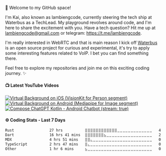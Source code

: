 🚀 Welcome to my GitHub space!

I'm Kai, also known as lambiengcode, currently steering the tech ship at Waterbus as a TechLead. My playground revolves around code, and I'm here to share the excitement with you. Have a tech question? Hit me up at lambiengcode@gmail.com or telegram: https://t.me/lambiengcode.

I'm really interested in WebRTC and that is main reason I kick off [Waterbus](https://github.com/lambiengcode/waterbus) is an open source project for curious and experimental, it's try to apply some interesting features related to VoIP. I bet you can find something there.

Feel free to explore my repositories and join me on this exciting coding journey. ✨

<!--
<h4>👉 Languages and Tools</h3>

[![My Skills](https://skillicons.dev/icons?i=flutter,dart,kotlin,androidstudio,swift,nodejs,aws,firebase,linux,nginx,mongodb,github&perline=15&theme=dark)](https://skillicons.dev#gh-dark-mode-only)
[![My Skills](https://skillicons.dev/icons?i=flutter,dart,kotlin,androidstudio,swift,nodejs,aws,firebase,linux,nginx,mongodb,github&perline=15&theme=light)](https://skillicons.dev#gh-light-mode-only)
-->

<h4>📺 Latest YouTube Videos</h3>

<!-- BEGIN YOUTUBE-CARDS -->
<p><a href="https://youtube.com/shorts/Ms4avix05uY"><img src="https://ytcards.demolab.com/?id=Ms4avix05uY&amp;title=Virtual%20Background%20on%20iOS%20%28VisionKit%20for%20Person%20segment%29&amp;lang=en&amp;timestamp=1709774408&amp;background_color=%230d1117&amp;title_color=%23ffffff&amp;stats_color=%23dedede&amp;max_title_lines=2&amp;width=250&amp;border_radius=10&amp;duration=21" alt="Virtual Background on iOS (VisionKit for Person segment)" title="Virtual Background on iOS (VisionKit for Person segment"></a>
<a href="https://youtube.com/shorts/PDIDbVoHT5o"><img src="https://ytcards.demolab.com/?id=PDIDbVoHT5o&amp;title=Virtual%20Background%20on%20Android%20%28Mediapipe%20for%20Image%20segment%29&amp;lang=en&amp;timestamp=1709774408&amp;background_color=%230d1117&amp;title_color=%23ffffff&amp;stats_color=%23dedede&amp;max_title_lines=2&amp;width=250&amp;border_radius=10&amp;duration=27" alt="Virtual Background on Android (Mediapipe for Image segment)" title="Virtual Background on Android (Mediapipe for Image segment"></a>
<a href="https://youtube.com/shorts/esLh-n3Ao5U"><img src="https://ytcards.demolab.com/?id=esLh-n3Ao5U&amp;title=Compose+ChatGPT+Kotlin+-+Android+Chatbot&amp;lang=en&amp;timestamp=1686065878&amp;background_color=%230d1117&amp;title_color=%23ffffff&amp;stats_color=%23dedede&amp;max_title_lines=2&amp;width=250&amp;border_radius=10&amp;duration=43" alt="Compose ChatGPT Kotlin - Android Chatbot (stream: true)" title="Compose ChatGPT Kotlin - Android Chatbot"></a></p>  
<!-- END YOUTUBE-CARDS -->

<h4>⚙️ Coding Stats - Last 7 Days</h3>
<!--START_SECTION:waka-->

```txt
Rust                27 hrs          ⣿⣿⣿⣿⣿⣿⣿⣿⣿⣿⣿⣿⣀⣀⣀⣀⣀⣀⣀⣀⣀⣀⣀⣀⣀   48.21 %
Dart                16 hrs 41 mins  ⣿⣿⣿⣿⣿⣿⣿⣦⣀⣀⣀⣀⣀⣀⣀⣀⣀⣀⣀⣀⣀⣀⣀⣀⣀   29.79 %
MDX                 4 hrs 51 mins   ⣿⣿⣄⣀⣀⣀⣀⣀⣀⣀⣀⣀⣀⣀⣀⣀⣀⣀⣀⣀⣀⣀⣀⣀⣀   08.68 %
TypeScript          2 hrs 47 mins   ⣿⣄⣀⣀⣀⣀⣀⣀⣀⣀⣀⣀⣀⣀⣀⣀⣀⣀⣀⣀⣀⣀⣀⣀⣀   04.98 %
Other               1 hr 6 mins     ⣦⣀⣀⣀⣀⣀⣀⣀⣀⣀⣀⣀⣀⣀⣀⣀⣀⣀⣀⣀⣀⣀⣀⣀⣀   01.98 %
```

<!--END_SECTION:waka-->

[website]: https://docs.waterbus.tech
[youtube]: https://youtube.com/lambiengcode
